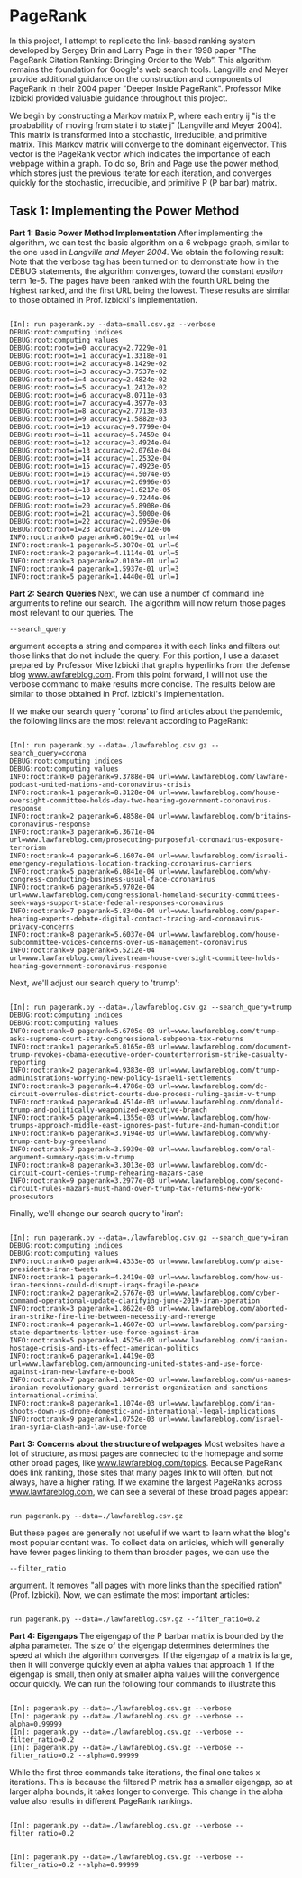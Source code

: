 # PageRank

In this project, I attempt to replicate the link-based ranking system developed by Sergey Brin and Larry Page in their 1998 paper "The PageRank Citation Ranking: Bringing Order to the Web”. This algorithm remains the foundation for Google's web search tools. Langville and Meyer provide additional guidance on the construction and components of PageRank in their 2004 paper "Deeper Inside PageRank". Professor Mike Izbicki provided valuable guidance throughout this project.

We begin by constructing a Markov matrix P, where each entry ij "is the proabability of moving from state i to state j" (Langville and Meyer 2004). This matrix is transformed into a stochastic, irreducible, and primitive matrix. This Markov matrix will converge to the dominant eigenvector. This vector is the PageRank vector which indicates the importance of each webpage within a graph. To do so, Brin and Page use the power method, which stores just the previous iterate for each iteration, and converges quickly for the stochastic, irreducible, and primitive P (P bar bar) matrix.

## Task 1: Implementing the Power Method
**Part 1: Basic Power Method Implementation**
After implementing the algorithm, we can test the basic algorithm on a 6 webpage graph, similar to the one used in *Langville and Meyer 2004*. We obtain the following result:
Note that the verbose tag has been turned on to demonstrate how in the DEBUG statements, the algorithm converges, toward the constant *epsilon* term 1e-6. The pages have been ranked with the fourth URL being the highest ranked, and the first URL being the lowest. These results are similar to those obtained in Prof. Izbicki's implementation.
<pre><code>
[In]: run pagerank.py --data=small.csv.gz --verbose
DEBUG:root:computing indices
DEBUG:root:computing values
DEBUG:root:root=i=0 accuracy=2.7229e-01
DEBUG:root:root=i=1 accuracy=1.3318e-01
DEBUG:root:root=i=2 accuracy=8.1429e-02
DEBUG:root:root=i=3 accuracy=3.7537e-02
DEBUG:root:root=i=4 accuracy=2.4824e-02
DEBUG:root:root=i=5 accuracy=1.2412e-02
DEBUG:root:root=i=6 accuracy=8.0711e-03
DEBUG:root:root=i=7 accuracy=4.3977e-03
DEBUG:root:root=i=8 accuracy=2.7713e-03
DEBUG:root:root=i=9 accuracy=1.5882e-03
DEBUG:root:root=i=10 accuracy=9.7799e-04
DEBUG:root:root=i=11 accuracy=5.7459e-04
DEBUG:root:root=i=12 accuracy=3.4924e-04
DEBUG:root:root=i=13 accuracy=2.0761e-04
DEBUG:root:root=i=14 accuracy=1.2532e-04
DEBUG:root:root=i=15 accuracy=7.4923e-05
DEBUG:root:root=i=16 accuracy=4.5074e-05
DEBUG:root:root=i=17 accuracy=2.6996e-05
DEBUG:root:root=i=18 accuracy=1.6217e-05
DEBUG:root:root=i=19 accuracy=9.7244e-06
DEBUG:root:root=i=20 accuracy=5.8908e-06
DEBUG:root:root=i=21 accuracy=3.5000e-06
DEBUG:root:root=i=22 accuracy=2.0959e-06
DEBUG:root:root=i=23 accuracy=1.2712e-06
INFO:root:rank=0 pagerank=6.8019e-01 url=4
INFO:root:rank=1 pagerank=5.3070e-01 url=6
INFO:root:rank=2 pagerank=4.1114e-01 url=5
INFO:root:rank=3 pagerank=2.0103e-01 url=2
INFO:root:rank=4 pagerank=1.5937e-01 url=3
INFO:root:rank=5 pagerank=1.4440e-01 url=1
</code></pre>

**Part 2: Search Queries**
Next, we can use a number of command line arguments to refine our search. The algorithm will now return those pages most relevant to our queries. The <pre><code>--search_query</code></pre> argument accepts a string and compares it with each links and filters out those links that do not include the query. For this portion, I use a dataset prepared by Professor Mike Izbicki that graphs hyperlinks from the defense blog www.lawfareblog.com. From this point forward, I will not use the verbose command to make results more concise. The results below are similar to those obtained in Prof. Izbicki's implementation.

If we make our search query 'corona' to find articles about the pandemic, the following links are the most relevant according to PageRank:
<pre><code>
[In]: run pagerank.py --data=./lawfareblog.csv.gz --search_query=corona
DEBUG:root:computing indices
DEBUG:root:computing values
INFO:root:rank=0 pagerank=9.3788e-04 url=www.lawfareblog.com/lawfare-podcast-united-nations-and-coronavirus-crisis
INFO:root:rank=1 pagerank=8.3128e-04 url=www.lawfareblog.com/house-oversight-committee-holds-day-two-hearing-government-coronavirus-response
INFO:root:rank=2 pagerank=6.4858e-04 url=www.lawfareblog.com/britains-coronavirus-response
INFO:root:rank=3 pagerank=6.3671e-04 url=www.lawfareblog.com/prosecuting-purposeful-coronavirus-exposure-terrorism
INFO:root:rank=4 pagerank=6.1607e-04 url=www.lawfareblog.com/israeli-emergency-regulations-location-tracking-coronavirus-carriers
INFO:root:rank=5 pagerank=6.0841e-04 url=www.lawfareblog.com/why-congress-conducting-business-usual-face-coronavirus
INFO:root:rank=6 pagerank=5.9702e-04 url=www.lawfareblog.com/congressional-homeland-security-committees-seek-ways-support-state-federal-responses-coronavirus
INFO:root:rank=7 pagerank=5.8340e-04 url=www.lawfareblog.com/paper-hearing-experts-debate-digital-contact-tracing-and-coronavirus-privacy-concerns
INFO:root:rank=8 pagerank=5.6037e-04 url=www.lawfareblog.com/house-subcommittee-voices-concerns-over-us-management-coronavirus
INFO:root:rank=9 pagerank=5.5212e-04 url=www.lawfareblog.com/livestream-house-oversight-committee-holds-hearing-government-coronavirus-response
</code></pre>

Next, we'll adjust our search query to 'trump':
<pre><code>
[In]: run pagerank.py --data=./lawfareblog.csv.gz --search_query=trump
DEBUG:root:computing indices
DEBUG:root:computing values
INFO:root:rank=0 pagerank=5.6705e-03 url=www.lawfareblog.com/trump-asks-supreme-court-stay-congressional-subpeona-tax-returns
INFO:root:rank=1 pagerank=5.0165e-03 url=www.lawfareblog.com/document-trump-revokes-obama-executive-order-counterterrorism-strike-casualty-reporting
INFO:root:rank=2 pagerank=4.9383e-03 url=www.lawfareblog.com/trump-administrations-worrying-new-policy-israeli-settlements
INFO:root:rank=3 pagerank=4.4786e-03 url=www.lawfareblog.com/dc-circuit-overrules-district-courts-due-process-ruling-qasim-v-trump
INFO:root:rank=4 pagerank=4.4514e-03 url=www.lawfareblog.com/donald-trump-and-politically-weaponized-executive-branch
INFO:root:rank=5 pagerank=4.1355e-03 url=www.lawfareblog.com/how-trumps-approach-middle-east-ignores-past-future-and-human-condition
INFO:root:rank=6 pagerank=3.9194e-03 url=www.lawfareblog.com/why-trump-cant-buy-greenland
INFO:root:rank=7 pagerank=3.5939e-03 url=www.lawfareblog.com/oral-argument-summary-qassim-v-trump
INFO:root:rank=8 pagerank=3.3013e-03 url=www.lawfareblog.com/dc-circuit-court-denies-trump-rehearing-mazars-case
INFO:root:rank=9 pagerank=3.2977e-03 url=www.lawfareblog.com/second-circuit-rules-mazars-must-hand-over-trump-tax-returns-new-york-prosecutors
</code></pre>

Finally, we'll change our search query to 'iran':
<pre><code>
[In]: run pagerank.py --data=./lawfareblog.csv.gz --search_query=iran
DEBUG:root:computing indices
DEBUG:root:computing values
INFO:root:rank=0 pagerank=4.4333e-03 url=www.lawfareblog.com/praise-presidents-iran-tweets
INFO:root:rank=1 pagerank=4.2419e-03 url=www.lawfareblog.com/how-us-iran-tensions-could-disrupt-iraqs-fragile-peace
INFO:root:rank=2 pagerank=2.5767e-03 url=www.lawfareblog.com/cyber-command-operational-update-clarifying-june-2019-iran-operation
INFO:root:rank=3 pagerank=1.8622e-03 url=www.lawfareblog.com/aborted-iran-strike-fine-line-between-necessity-and-revenge
INFO:root:rank=4 pagerank=1.4607e-03 url=www.lawfareblog.com/parsing-state-departments-letter-use-force-against-iran
INFO:root:rank=5 pagerank=1.4525e-03 url=www.lawfareblog.com/iranian-hostage-crisis-and-its-effect-american-politics
INFO:root:rank=6 pagerank=1.4419e-03 url=www.lawfareblog.com/announcing-united-states-and-use-force-against-iran-new-lawfare-e-book
INFO:root:rank=7 pagerank=1.3405e-03 url=www.lawfareblog.com/us-names-iranian-revolutionary-guard-terrorist-organization-and-sanctions-international-criminal
INFO:root:rank=8 pagerank=1.1074e-03 url=www.lawfareblog.com/iran-shoots-down-us-drone-domestic-and-international-legal-implications
INFO:root:rank=9 pagerank=1.0752e-03 url=www.lawfareblog.com/israel-iran-syria-clash-and-law-use-force
</code></pre>

**Part 3: Concerns about the structure of webpages**
Most websites have a lot of structure, as most pages are connected to the homepage and some other broad pages, like www.lawfareblog.com/topics. Because PageRank does link ranking, those sites that many pages link to will often, but not always, have a higher rating. If we examine the largest PageRanks across www.lawfareblog.com, we can see a several of these broad pages appear:

<pre><code>
run pagerank.py --data=./lawfareblog.csv.gz
</code></pre>

But these pages are generally not useful if we want to learn what the blog's most popular content was. To collect data on articles, which will generally have fewer pages linking to them than broader pages, we can use the <pre><code>--filter_ratio</code></pre> argument. It removes "all pages with more links than the specified ration" (Prof. Izbicki). Now, we can estimate the most important articles:

<pre><code>
run pagerank.py --data=./lawfareblog.csv.gz --filter_ratio=0.2
</code></pre>

**Part 4: Eigengaps**
The eigengap of the P barbar matrix is bounded by the alpha parameter. The size of the eigengap determines determines the speed at which the algorithm converges. If the eigengap of a matrix is large, then it will converge quickly even at alpha values that approach 1. If the eigengap is small, then only at smaller alpha values will the convergence occur quickly. We can run the following four commands to illustrate this
<pre><code>
[In]: pagerank.py --data=./lawfareblog.csv.gz --verbose 
[In]: pagerank.py --data=./lawfareblog.csv.gz --verbose --alpha=0.99999
[In]: pagerank.py --data=./lawfareblog.csv.gz --verbose --filter_ratio=0.2
[In]: pagerank.py --data=./lawfareblog.csv.gz --verbose --filter_ratio=0.2 --alpha=0.99999
</code></pre>
While the first three commands take iterations, the final one takes x iterations. This is because the filtered P matrix has a smaller eigengap, so at larger alpha bounds, it takes longer to converge. This change in the alpha value also results in different PageRank rankings.
<pre><code>
[In]: pagerank.py --data=./lawfareblog.csv.gz --verbose --filter_ratio=0.2
</code></pre>
<pre><code>
[In]: pagerank.py --data=./lawfareblog.csv.gz --verbose --filter_ratio=0.2 --alpha=0.99999
</code></pre>
